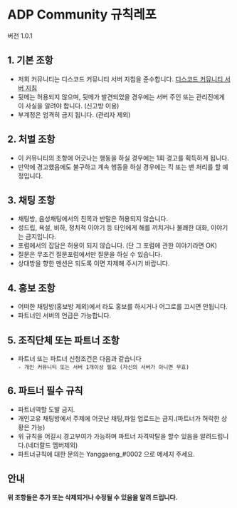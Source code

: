 # ADP Community 규칙레포

버전 1.0.1

## 1. 기본 조항
* 저희 커뮤니티는 디스코드 커뮤니티 서버 지침을 준수합니다. [디스코드 커뮤니티 서버 지침](https://support.discord.com/hc/ko/articles/360035969312-%EC%BB%A4%EB%AE%A4%EB%8B%88%ED%8B%B0-%EC%84%9C%EB%B2%84-%EC%A7%80%EC%B9%A8)
* 뒷메는 허용되지 않으며, 뒷메가 발견되었을 경우에는 서버 주인 또는 관리진에게 이 사실을 알려야 합니다. (신고방 이용)
* 부계정은 엄격히 금지 됩니다. (관리자 제외)

## 2. 처벌 조항
* 이 커뮤니티의 조항에 어긋나는 행동을 하실 경우에는 1회 경고를 획득하게 됩니다.
* 만약에 경고했음에도 불구하고 계속 행동을 하실 경우에는 킥 또는 밴 처리를 할 예정입니다.

## 3. 채팅 조항
* 채팅방, 음성채팅에서의 친목과 반말은 허용되지 않습니다.
* 성드립, 욕설, 비하, 정치적 이야기 등 타인에게 해를 끼치거나 불쾌한 대화, 이야기는 금지입니다.
* 포럼에서의 잡담은 허용이 되지 않습니다. (단 그 포럼에 관한 이야기라면 OK)
* 질문은 무조건 질문포럼에서만 질문을 하실 수 있습니다.
* 상대방을 향한 멘션은 되도록 이면 자제해 주시기 바랍니다.

## 4. 홍보 조항
* 어떠한 채팅방(홍보방 제외)에서 라도 홍보를 하시거나 어그로를 끄시면 안됩니다.
* 파트너인 서버의 언급은 가능합니다.

## 5. 조직단체 또는 파트너 조항
* 파트너 또는 파트너 신청조건은 다음과 같습니다</br>
`- 개인 커뮤니티 또는 서버 1개이상 필요 (자신의 서버가 아니면 무효)`

## 6. 파트너 필수 규칙
* 파트너역할 도발 금지.
* 개인고유 채팅방에서 주제에 어긋난 채팅,파일 업로드는 금지.(파트너가 허락한 상황은 가능)
* 위 규칙을 어길시 경고부여가 가능하며 파트너 자격박탈을 할수 있음을 알려드립니다.(네더랄드 멤버제외)
* 파트너규칙에 대한 문의는 Yanggaeng_#0002 으로 메세지 주세요.

## 안내
**위 조항들은 추가 또는 삭제되거나 수정될 수 있음을 알려 드립니다.**
